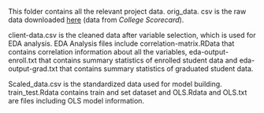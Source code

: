   This folder contains all the relevant project data. orig_data. csv is the raw data downloaded [here](https://ed-public-download.apps.cloud.gov/downloads/Most-Recent-Cohorts-All-Data-Elements.csv ) (data from _College Scorecard_). 
 
   client-data.csv is the cleaned data after variable selection, which is used for EDA analysis. EDA Analysis files include correlation-matrix.RData that contains correlation information about all the variables, eda-output-enroll.txt that contains summary statistics of enrolled student data and eda-output-grad.txt that contains summary statistics of graduated student data.
    
   Scaled_data.csv is the standardized data used for model building.  train_test.Rdata contains train and set dataset and OLS.Rdata and OLS.txt are files including OLS model information. 
